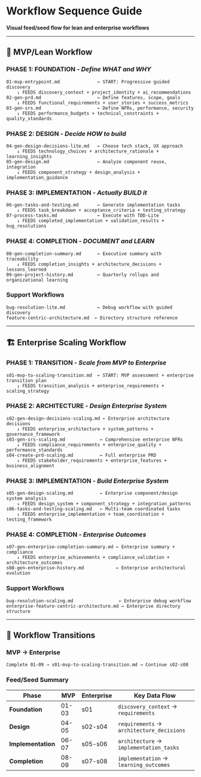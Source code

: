 # Workflow Sequence Guide

**Visual feed/seed flow for lean and enterprise workflows**

---

## 🚀 MVP/Lean Workflow

### **PHASE 1: FOUNDATION** - *Define WHAT and WHY*
```
01-mvp-entrypoint.md              ← START: Progressive guided discovery
    ↓ FEEDS discovery_context + project_identity + ai_recommendations
02-gen-prd.md                     ← Define features, scope, goals  
    ↓ FEEDS functional_requirements + user_stories + success_metrics
03-gen-srs.md                     ← Define NFRs, performance, security
    ↓ FEEDS performance_budgets + technical_constraints + quality_standards
```

### **PHASE 2: DESIGN** - *Decide HOW to build*
```
04-gen-design-decisions-lite.md   ← Choose tech stack, UX approach
    ↓ FEEDS technology_choices + architecture_rationale + learning_insights  
05-gen-design.md                  ← Analyze component reuse, integration
    ↓ FEEDS component_strategy + design_analysis + implementation_guidance
```

### **PHASE 3: IMPLEMENTATION** - *Actually BUILD it*
```
06-gen-tasks-and-testing.md       ← Generate implementation tasks
    ↓ FEEDS task_breakdown + acceptance_criteria + testing_strategy
07-process-tasks.md               ← Execute with TDD-Lite
    ↓ FEEDS completed_implementation + validation_results + bug_resolutions
```

### **PHASE 4: COMPLETION** - *DOCUMENT and LEARN*
```
08-gen-completion-summary.md      ← Executive summary with traceability
    ↓ FEEDS completion_insights + architecture_decisions + lessons_learned
09-gen-project-history.md         ← Quarterly rollups and organizational learning
```

### **Support Workflows**
```
bug-resolution-lite.md            ← Debug workflow with guided discovery
feature-centric-architecture.md  ← Directory structure reference
```

---

## 🏗️ Enterprise Scaling Workflow

### **PHASE 1: TRANSITION** - *Scale from MVP to Enterprise*
```
s01-mvp-to-scaling-transition.md  ← START: MVP assessment + enterprise transition plan
    ↓ FEEDS transition_analysis + enterprise_requirements + scaling_strategy
```

### **PHASE 2: ARCHITECTURE** - *Design Enterprise System*
```
s02-gen-design-decisions-scaling.md ← Enterprise architecture decisions
    ↓ FEEDS enterprise_architecture + system_patterns + governance_framework
s03-gen-srs-scaling.md             ← Comprehensive enterprise NFRs
    ↓ FEEDS compliance_requirements + enterprise_quality + performance_standards
s04-create-prd-scaling.md          ← Full enterprise PRD
    ↓ FEEDS stakeholder_requirements + enterprise_features + business_alignment
```

### **PHASE 3: IMPLEMENTATION** - *Build Enterprise System*  
```
s05-gen-design-scaling.md          ← Enterprise component/design system analysis
    ↓ FEEDS design_system + component_strategy + integration_patterns
s06-tasks-and-testing-scaling.md   ← Multi-team coordinated tasks
    ↓ FEEDS enterprise_implementation + team_coordination + testing_framework
```

### **PHASE 4: COMPLETION** - *Enterprise Outcomes*
```
s07-gen-enterprise-completion-summary.md ← Enterprise summary + compliance
    ↓ FEEDS enterprise_achievements + compliance_validation + architecture_outcomes  
s08-gen-enterprise-history.md            ← Enterprise architectural evolution
```

### **Support Workflows**
```
bug-resolution-scaling.md                 ← Enterprise debug workflow  
enterprise-feature-centric-architecture.md ← Enterprise directory structure
```

---

## 🔄 Workflow Transitions

### **MVP → Enterprise**
```
Complete 01-09 → s01-mvp-to-scaling-transition.md → Continue s02-s08
```

### **Feed/Seed Summary**
| Phase | MVP | Enterprise | Key Data Flow |
|-------|-----|------------|---------------|
| **Foundation** | 01-03 | s01 | `discovery_context` → `requirements` |
| **Design** | 04-05 | s02-s04 | `requirements` → `architecture_decisions` |  
| **Implementation** | 06-07 | s05-s06 | `architecture` → `implementation_tasks` |
| **Completion** | 08-09 | s07-s08 | `implementation` → `learning_outcomes` |
